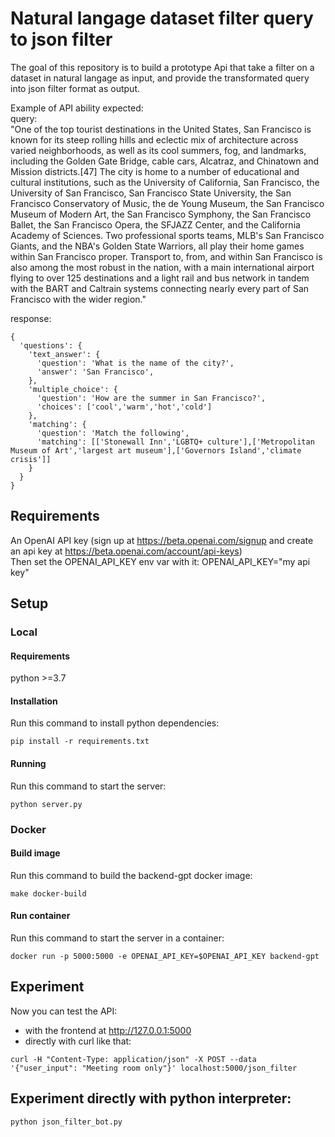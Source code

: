 # Natural langage dataset filter query to json filter
The goal of this repository is to build a prototype Api that take a filter on a dataset in natural langage as input, and provide the transformated query into json filter format as output.

Example of API ability expected: <br>
query: <br>
"One of the top tourist destinations in the United States, San Francisco is known for its steep rolling hills and eclectic mix of architecture across varied neighborhoods, as well as its cool summers, fog, and landmarks, including the Golden Gate Bridge, cable cars, Alcatraz, and Chinatown and Mission districts.[47] The city is home to a number of educational and cultural institutions, such as the University of California, San Francisco, the University of San Francisco, San Francisco State University, the San Francisco Conservatory of Music, the de Young Museum, the San Francisco Museum of Modern Art, the San Francisco Symphony, the San Francisco Ballet, the San Francisco Opera, the SFJAZZ Center, and the California Academy of Sciences. Two professional sports teams, MLB\'s San Francisco Giants, and the NBA\'s Golden State Warriors, all play their home games within San Francisco proper. Transport to, from, and within San Francisco is also among the most robust in the nation, with a main international airport flying to over 125 destinations and a light rail and bus network in tandem with the BART and Caltrain systems connecting nearly every part of San Francisco with the wider region." <br>

response: <br>
```
{
  'questions': {
    'text_answer': {
      'question': 'What is the name of the city?',
      'answer': 'San Francisco',
    }, 
    'multiple_choice': {
      'question': 'How are the summer in San Francisco?',
      'choices': ['cool','warm','hot','cold']
    },
    'matching': {
      'question': 'Match the following',
      'matching': [['Stonewall Inn','LGBTQ+ culture'],['Metropolitan Museum of Art','largest art museum'],['Governors Island','climate crisis']]
    }
  }
}
```

## Requirements
An OpenAI API key (sign up at https://beta.openai.com/signup and create an api key at https://beta.openai.com/account/api-keys) <br>
Then set the OPENAI_API_KEY env var with it: OPENAI_API_KEY="my api key"

## Setup
### Local
#### Requirements
python >=3.7
#### Installation
Run this command to install python dependencies:
```
pip install -r requirements.txt
```

#### Running
Run this command to start the server:
```
python server.py
```

### Docker
#### Build image
Run this command to build the backend-gpt docker image:
```
make docker-build
```

#### Run container
Run this command to start the server in a container:
```
docker run -p 5000:5000 -e OPENAI_API_KEY=$OPENAI_API_KEY backend-gpt
```

## Experiment
Now you can test the API:
- with the frontend at http://127.0.0.1:5000
- directly with curl like that:
```
curl -H "Content-Type: application/json" -X POST --data '{"user_input": "Meeting room only"}' localhost:5000/json_filter
```

## Experiment directly with python interpreter:
```
python json_filter_bot.py
```

